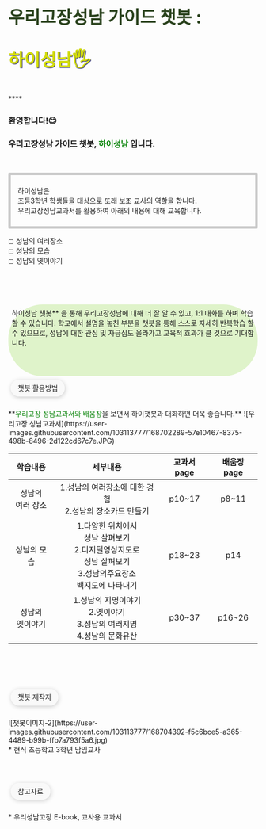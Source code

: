 <style>
  df-messenger {
   --df-messenger-bot-message: #21610B;
   --df-messenger-button-titlebar-color: #D8D8D8;
   --df-messenger-button-titlebar-font-color: #173B0B;
   --df-messenger-chat-background-color: #FBF8EF;
   --df-messenger-font-color: #FFFFFF;
   --df-messenger-send-icon: #E6E6E6;
   --df-messenger-user-message: #DF7401;
  }
</style>

<p style="font-size: 35px; font-weight: bold; color: #2A421D; text-shadow: 1px 1px 1.2px #FFFFFF;"> 우리고장성남 가이드 챗봇 : </p> <p style="font-size: 35px; font-weight: bold; color: #D3DD08; text-shadow: 1px 1px 1.2px midnightblue;"> 하이성남🖐</p>
****

### 환영합니다!😊
### 우리고장성남 가이드 챗봇, <span style="color:#008000"> 하이성남</span> 입니다.
<br>
<p style="border: 5px solid #C9C9C9; padding: 0.3em 1em;border-radius: 2px;">
  <br>하이성남은<br> 초등3학년 학생들을 대상으로 또래 보조 교사의 역할을 합니다.<br>
우리고장성남교과서를 활용하여 아래의 내용에 대해 교육합니다.<br><br>
  
 ◻   성남의 여러장소<br>
 ◻   성남의 모습<br>
 ◻   성남의 옛이야기<br><br>
  </p>
<br>
<br>


<p style="border-radius: 5em; padding: 0.5em; background: #DFF3CA;>교육효과</p>
<br>
학생들은 **<span style="color:#008000">하이성남 챗봇</span>** 을 통해 우리고장성남에 대해
더 잘 알 수 있고, 1:1 대화를 하며 학습할 수 있습니다.
학교에서 설명을 놓친 부분을 챗봇을 통해 스스로 자세히
반복학습 할 수 있으므로, 성남에 대한 관심 및 자긍심도
올라가고 교육적 효과가 클 것으로 기대합니다.
<br>
<br>
<br>
<br>

 <p><span style="border-radius: 5em; padding: 0.6em 1em; background: #F9F9F9; box-shadow: 1px 2px 10px rgba(0,0,0,0.2);  margin-left: 5px;">챗봇 활용방법</span></p>
<br>
**<span style="color:#008000">우리고장 성남교과서와 배움장</span>을 보면서 하이챗봇과 대화하면 더욱 좋습니다.**
![우리고장 성남교과서](https://user-images.githubusercontent.com/103113777/168702289-57e10467-8375-498b-8496-2d122cd67c7e.JPG)

| 학습내용 | 세부내용 | 교과서page | 배움장page |
|:---:|:---:|:---:|:---:|
| 성남의<br>여러 장소 | 1.성남의 여러장소에 대한 경험<br>2.성남의 장소카드 만들기  | p10~17 | p8~11 |
| 성남의 모습 | 1.다양한 위치에서<br>성남 살펴보기<br>2.디지털영상지도로<br>성남 살펴보기<br>3.성남의주요장소<br>백지도에 나타내기 | p18~23 | p14 |
| 성남의<br>옛이야기 | 1.성남의 지명이야기<br>2.옛이야기 <br>3.성남의 여러지명 <br>4.성남의 문화유산 | p30~37 | p16~26 |

<br>
<br>
<br>
<br>

 <p><span style="border-radius: 5em; padding: 0.6em 1em; background: #F9F9F9; box-shadow: 1px 2px 10px rgba(0,0,0,0.2);  margin-left: 5px;">챗봇 제작자</span></p>
<br>
 ![챗봇이미지-2](https://user-images.githubusercontent.com/103113777/168704392-f5c6bce5-a365-4489-b99b-ffb7a793f5a6.jpg)<br>
 * 현직 초등학교 3학년 담임교사
<br>
<br>
<br>
<br>

 <p><span style="border-radius: 5em; padding: 0.6em 1em; background: #F9F9F9; box-shadow: 1px 2px 10px rgba(0,0,0,0.2);  margin-left: 5px;">참고자료</span></p>
<br>
* 우리성남고장 E-book, 교사용 교과서
<br>



